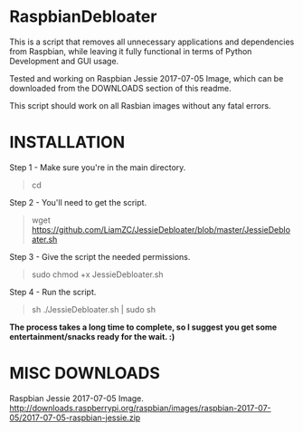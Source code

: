 # RaspbianDebloater
This is a script that removes all unnecessary applications and dependencies from Raspbian, while leaving it fully functional in terms of Python Development and GUI usage.

Tested and working on Raspbian Jessie 2017-07-05 Image, which can be downloaded from the DOWNLOADS section of this readme.

This script should work on all Rasbian images without any fatal errors.

# INSTALLATION

Step 1 - Make sure you're in the main directory.
> cd

Step 2 - You'll need to get the script.
> wget https://github.com/LiamZC/JessieDebloater/blob/master/JessieDebloater.sh

Step 3 - Give the script the needed permissions.
> sudo chmod +x JessieDebloater.sh

Step 4 - Run the script.
> sh ./JessieDebloater.sh | sudo sh

**The process takes a long time to complete, so I suggest you get some entertainment/snacks ready for the wait. :)**


# MISC DOWNLOADS

Raspbian Jessie 2017-07-05 Image.
http://downloads.raspberrypi.org/raspbian/images/raspbian-2017-07-05/2017-07-05-raspbian-jessie.zip
